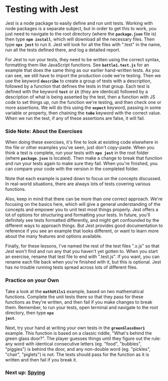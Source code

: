 # Testing with Jest

Jest is a node package to easily define and run unit tests. Working with node packages is a separate subject, but in order to get this to work, you just need to navigate to the root directory (where the **<code>package.json</code>** file is) then type **<code>npm install</code>**, which will download all the necessary files. Then type **<code>npx jest</code>** to run it. Jest will look for all the files with ".test" in the name, run all the tests defined there, and log a detailed report. 

For Jest to run your tests, they need to be written using the correct syntax, formatting them like JavaScript functions. See **<code>battle1.test.js</code>** for an example that does the same thing as our earlier hand-written tests. As you can see, we still have to import the production code we're testing. Then we use the keyword **<code>describe</code>** to create a group of tests with a description, followed by a function that defines the tests in that group. Each test is defined with the keyword **<code>test</code>** or **<code>it</code>** (they are identical) followed by a description of what is being asserted by the test, then a function with JS code to set things up, run the function we're testing, and then check one or more assertions. We will do this using the **<code>expect</code>** keyword, passing in some variable or property, then chaining the **<code>toBe</code>** keyword with the correct value. When we run the test, if any of these assertions are false, it will fail.

### Side Note: About the Exercises

When doing these exercises, it's fine to look at existing code elsewhere in the file or other examples you've seen, just don't copy-paste. When you think a test is complete, run your tests with **<code>npx jest</code>** in the root folder (where **<code>package.json</code>** is located). Then make a change to break that function and run your tests again to make sure they fail. When you're finished, you can compare your code with the version in the completed folder.

Note that each example is pared down to focus on the concepts discussed. In real-world situations, there are always lots of tests covering various functions.

Also, keep in mind that there can be more than one correct approach. We're focusing on the basics here, which will give a general understanding of the concepts and empower you to unit test most things properly. Jest offers a lot of options for structuring and formatting your tests. In future, you'll definitely see tests formatted differently, and might get confounded by the different ways to approach things. But Jest provides good documentation to reference if you see an example that looks different, or want to learn more about the many features and options available.

Finally, for these lessons, I've named the rest of the test files ".x.js" so that Jest won't find and run any that you haven't yet gotten to. When you start an exercise, rename that test file to end with ".test.js". If you want, you can rename each file back when you're finished with it, but this is optional. Jest has no trouble running tests spread across lots of different files.



### Practice on your Own

Take a look at the **<code>mathUtils1</code>** example, based on two mathematical functions. Complete the unit tests there so that they pass for these functions as they're written, and then fail if you make changes to break them. Remember, to run your tests, open terminal and navigate to the root directory, then type **<code>npx jest</code>**.

Next, try your hand at writing your own tests in the **<code>greenGlassDoor1</code>** example. This function is based on a classic riddle, "What's behind the green glass door?". The player guesses things until they figure out the rule: any word with identical consecutive letters (eg. "food", "bubbles", "piggies") is behind the door, and any non-double word (eg. "pickles", "chair", "piglets") is not. The tests should pass for the function as it is written and then fail if you break it.

### Next up: [Spying](SPY.md)
